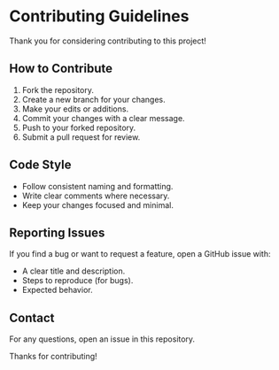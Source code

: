 # Contributing Guidelines

Thank you for considering contributing to this project!

## How to Contribute

1. Fork the repository.
2. Create a new branch for your changes.
3. Make your edits or additions.
4. Commit your changes with a clear message.
5. Push to your forked repository.
6. Submit a pull request for review.

## Code Style

- Follow consistent naming and formatting.
- Write clear comments where necessary.
- Keep your changes focused and minimal.

## Reporting Issues

If you find a bug or want to request a feature, open a GitHub issue with:
- A clear title and description.
- Steps to reproduce (for bugs).
- Expected behavior.

## Contact

For any questions, open an issue in this repository.

Thanks for contributing!
